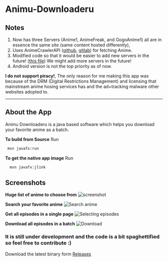 # Animu-Downloaderu

## Notes

1. Now has three Servers (Anime1, AnimeFreak, and GogoAnime1) all are in essence the same site (same content hosted differently),
1. Uses AnimeCrawlerAPI ([github](https://github.com/codingotaku/AnimeCrawlerAPI), [gitlab](https://gitlab.com/codingotaku/AnimeCrawlerAPI)) for fetching Anime.
1. Modified code so that it would be easier to add new servers in the future! ([this file](./src/main/java/com/codingotaku/apps/source/AnimeSources.java))
We might add more servers in the future! 
1. Android version is not the top priority as of now.

 **I do not support piracy!**, The only reason for me making this app was because of the DRM (Digital Restrictions Management) and licensing that mainstream anime hosing services has and the ad+tracking malware other websites adopted to.
___

## About the App

Animu Downloaderu is a java based software which helps you download your favorite anime as a batch. 

**To build from Source**
Run

```bash
 mvn javafx:run
```

**To get the native app image**
Run

```bash
  mvn javafx:jlink
```

## Screenshots

**Huge list of anime to choose from**
![screenshot](https://github.com/codingotaku/Animu-Downloaderu/raw/master/screenshots/screenshot.png "screenshot")

**Search your favorite anime**
![Search anime](https://github.com/codingotaku/Animu-Downloaderu/raw/master/screenshots/search.png "Search anime")

**Get all episodes in a single page**
![Selecting episodes](https://github.com/codingotaku/Animu-Downloaderu/raw/master/screenshots/episodes.png "Selecting episodes")

**Download all episodes in a batch**
![Download](https://github.com/codingotaku/Animu-Downloaderu/raw/master/screenshots/download.png "Download")

### It is still under development and the code is a bit spaghettified so feel free to contribute :)

Download the latest binary form [Releases](https://github.com/CodingOtaku/Animu-Downloaderu/releases)
